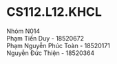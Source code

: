 # CS112.L12.KHCL
Nhóm N014  
Phạm Tiến Duy - 18520672  
Phạm Nguyễn Phúc Toàn - 18520171  
Nguyễn Đức Thiện - 18520364  
